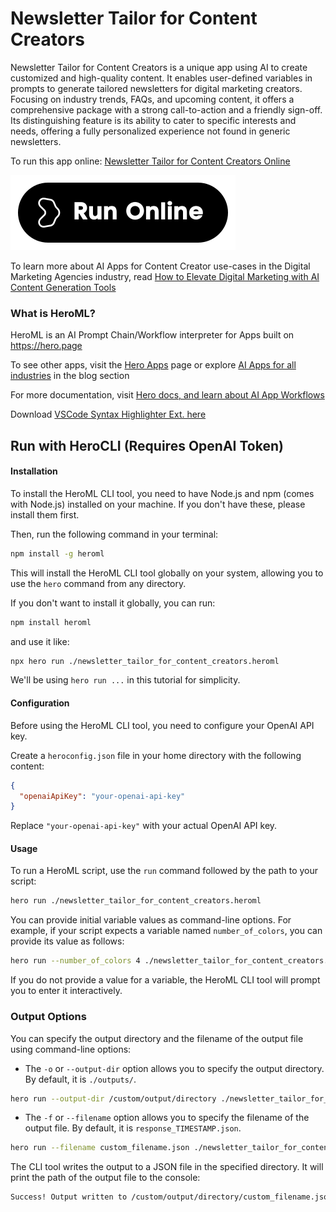 # Newsletter Tailor for Content Creators

Newsletter Tailor for Content Creators is a unique app using AI to create customized and high-quality content. It enables user-defined variables in prompts to generate tailored newsletters for digital marketing creators. Focusing on industry trends, FAQs, and upcoming content, it offers a comprehensive package with a strong call-to-action and a friendly sign-off. Its distinguishing feature is its ability to cater to specific interests and needs, offering a fully personalized experience not found in generic newsletters.

To run this app online: [Newsletter Tailor for Content Creators Online](https://hero.page/app/newsletter-tailor-for-content-creators-tailored-ai-newsletter-for-creators/FWpfAmbgLuHwpZMKE3Y3)

[![Run Newsletter Tailor for Content Creators Online](/assets/run.svg)](https://hero.page/app/newsletter-tailor-for-content-creators-tailored-ai-newsletter-for-creators/FWpfAmbgLuHwpZMKE3Y3)

To learn more about AI Apps for Content Creator use-cases in the Digital Marketing Agencies industry, read [How to Elevate Digital Marketing with AI Content Generation Tools](https://hero.page/blog/ai/digital-marketing-agencies/how-to-elevate-digital-marketing-with-ai-content-generation-tools/170839)

### What is HeroML?
HeroML is an AI Prompt Chain/Workflow interpreter for Apps built on https://hero.page 

To see other apps, visit the [Hero Apps](https://hero.page/apps) page or explore [AI Apps for all industries](https://hero.page/blog) in the blog section

For more documentation, visit [Hero docs, and learn about AI App Workflows](https://hero.page/tutorials/introduction-to-heroml)

Download [VSCode Syntax Highlighter Ext. here](https://marketplace.visualstudio.com/items?itemName=hero-page.heroml)

## Run with HeroCLI (Requires OpenAI Token)

#### Installation

To install the HeroML CLI tool, you need to have Node.js and npm (comes with Node.js) installed on your machine. If you don't have these, please install them first. 

Then, run the following command in your terminal:

```bash
npm install -g heroml
```

This will install the HeroML CLI tool globally on your system, allowing you to use the `hero` command from any directory.

If you don't want to install it globally, you can run:

```bash
npm install heroml
```

and use it like:

```bash
npx hero run ./newsletter_tailor_for_content_creators.heroml
```

We'll be using `hero run ...` in this tutorial for simplicity.

#### Configuration

Before using the HeroML CLI tool, you need to configure your OpenAI API key. 

Create a `heroconfig.json` file in your home directory with the following content:

```json
{
  "openaiApiKey": "your-openai-api-key"
}
```

Replace `"your-openai-api-key"` with your actual OpenAI API key.

#### Usage

To run a HeroML script, use the `run` command followed by the path to your script:

```bash
hero run ./newsletter_tailor_for_content_creators.heroml
```

You can provide initial variable values as command-line options. For example, if your script expects a variable named `number_of_colors`, you can provide its value as follows:

```bash
hero run --number_of_colors 4 ./newsletter_tailor_for_content_creators.heroml
```

If you do not provide a value for a variable, the HeroML CLI tool will prompt you to enter it interactively.

### Output Options

You can specify the output directory and the filename of the output file using command-line options:

- The `-o` or `--output-dir` option allows you to specify the output directory. By default, it is `./outputs/`.

```bash
hero run --output-dir /custom/output/directory ./newsletter_tailor_for_content_creators.heroml
```

- The `-f` or `--filename` option allows you to specify the filename of the output file. By default, it is `response_TIMESTAMP.json`.

```bash
hero run --filename custom_filename.json ./newsletter_tailor_for_content_creators.heroml
```

The CLI tool writes the output to a JSON file in the specified directory. It will print the path of the output file to the console:

```bash
Success! Output written to /custom/output/directory/custom_filename.json
```

